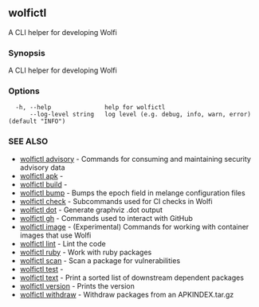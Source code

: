 ## wolfictl

A CLI helper for developing Wolfi

### Synopsis

A CLI helper for developing Wolfi

### Options

```
  -h, --help               help for wolfictl
      --log-level string   log level (e.g. debug, info, warn, error) (default "INFO")
```

### SEE ALSO

* [wolfictl advisory](wolfictl_advisory.md)	 - Commands for consuming and maintaining security advisory data
* [wolfictl apk](wolfictl_apk.md)	 - 
* [wolfictl build](wolfictl_build.md)	 - 
* [wolfictl bump](wolfictl_bump.md)	 - Bumps the epoch field in melange configuration files
* [wolfictl check](wolfictl_check.md)	 - Subcommands used for CI checks in Wolfi
* [wolfictl dot](wolfictl_dot.md)	 - Generate graphviz .dot output
* [wolfictl gh](wolfictl_gh.md)	 - Commands used to interact with GitHub
* [wolfictl image](wolfictl_image.md)	 - (Experimental) Commands for working with container images that use Wolfi
* [wolfictl lint](wolfictl_lint.md)	 - Lint the code
* [wolfictl ruby](wolfictl_ruby.md)	 - Work with ruby packages
* [wolfictl scan](wolfictl_scan.md)	 - Scan a package for vulnerabilities
* [wolfictl test](wolfictl_test.md)	 - 
* [wolfictl text](wolfictl_text.md)	 - Print a sorted list of downstream dependent packages
* [wolfictl version](wolfictl_version.md)	 - Prints the version
* [wolfictl withdraw](wolfictl_withdraw.md)	 - Withdraw packages from an APKINDEX.tar.gz


